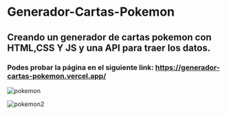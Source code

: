 # Generador-Cartas-Pokemon
## Creando un generador de cartas pokemon con HTML,CSS Y JS y una API para traer los datos.
### Podes probar la página en el siguiente link: https://generador-cartas-pokemon.vercel.app/

![pokemon](https://user-images.githubusercontent.com/84631641/185700538-7bd195d9-ad3c-4b3a-b817-de977787e566.png)


![pokemon2](https://user-images.githubusercontent.com/84631641/185700556-8d8a829a-cbea-45e1-83c7-99185eae5958.png)
